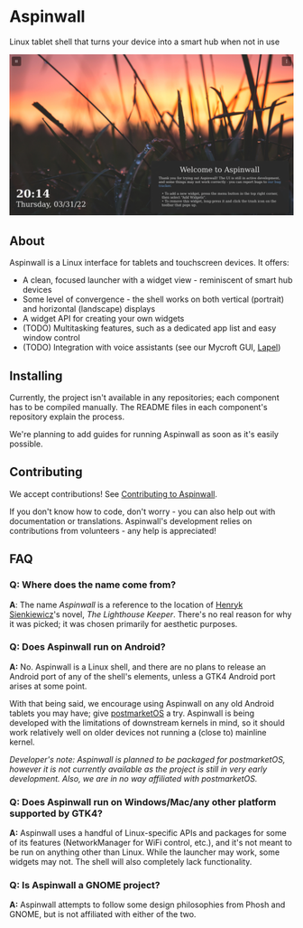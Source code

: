 # Aspinwall

Linux tablet shell that turns your device into a smart hub when not in use

![Launcher screenshot](images/launcher-screenshot.png)

## About

Aspinwall is a Linux interface for tablets and touchscreen devices. It offers:

- A clean, focused launcher with a widget view - reminiscent of smart hub devices
- Some level of convergence - the shell works on both vertical (portrait) and horizontal (landscape) displays
- A widget API for creating your own widgets
- (TODO) Multitasking features, such as a dedicated app list and easy window control
- (TODO) Integration with voice assistants (see our Mycroft GUI, [Lapel](https://github.com/aspinwall-ui/lapel))

## Installing

Currently, the project isn't available in any repositories; each component has to be compiled manually. The README files in each component's repository explain the process.

We're planning to add guides for running Aspinwall as soon as it's easily possible.

## Contributing

We accept contributions! See [Contributing to Aspinwall](CONTRIBUTING.md).

If you don't know how to code, don't worry - you can also help out with documentation or translations. Aspinwall's development relies on contributions from volunteers - any help is appreciated!

## FAQ

### **Q:** Where does the name come from?

**A**: The name *Aspinwall* is a reference to the location of [Henryk Sienkiewicz](https://en.wikipedia.org/wiki/Henryk_Sienkiewicz)'s novel, *The Lighthouse Keeper*. There's no real reason for why it was picked; it was chosen primarily for aesthetic purposes.

### **Q:** Does Aspinwall run on Android?

**A:** No. Aspinwall is a Linux shell, and there are no plans to release an Android port of any of the shell's elements, unless a GTK4 Android port arises at some point.

With that being said, we encourage using Aspinwall on any old Android tablets you may have; give [postmarketOS](https://postmarketos.org) a try. Aspinwall is being developed with the limitations of downstream kernels in mind, so it should work relatively well on older devices not running a (close to) mainline kernel.

*Developer's note: Aspinwall is planned to be packaged for postmarketOS, however it is not currently available as the project is still in very early development. Also, we are in no way affiliated with postmarketOS.*

### **Q:** Does Aspinwall run on Windows/Mac/any other platform supported by GTK4?

**A:** Aspinwall uses a handful of Linux-specific APIs and packages for some of its features (NetworkManager for WiFi control, etc.), and it's not meant to be run on anything other than Linux. While the launcher may work, some widgets may not. The shell will also completely lack functionality.

### **Q:** Is Aspinwall a GNOME project?

**A:** Aspinwall attempts to follow some design philosophies from Phosh and GNOME, but is not affiliated with either of the two.
